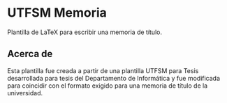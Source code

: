 # UTFSM Memoria
Plantilla de LaTeX para escribir una memoria de título.

## Acerca de
Esta plantilla fue creada a partir de una plantilla UTFSM para Tesis desarrollada para tesis del Departamento de Informática y fue modificada para coincidir con el formato exigido para una memoria de título de la universidad.
